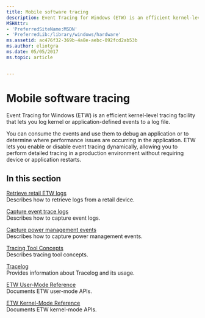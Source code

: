 ```yaml
---
title: Mobile software tracing
description: Event Tracing for Windows (ETW) is an efficient kernel-level tracing facility that lets you log kernel or application-defined events to a log file.
MSHAttr:
- 'PreferredSiteName:MSDN'
- 'PreferredLib:/library/windows/hardware'
ms.assetid: ac476f32-369b-4a8e-aebc-092fcd2ab53b
ms.author: eliotgra
ms.date: 05/05/2017
ms.topic: article


---
```


# Mobile software tracing


Event Tracing for Windows (ETW) is an efficient kernel-level tracing facility that lets you log kernel or application-defined events to a log file.

You can consume the events and use them to debug an application or to determine where performance issues are occurring in the application. ETW lets you enable or disable event tracing dynamically, allowing you to perform detailed tracing in a production environment without requiring device or application restarts.

## In this section


<a href="" id="retrieve-retail-etw-logs"></a>[Retrieve retail ETW logs](retrieve-retail-etw-logs.md)  
Describes how to retrieve logs from a retail device.

<a href="" id="capture-event-trace-logs"></a>[Capture event trace logs](capture-event-trace-logs-on-windows-phone.md)  
Describes how to capture event logs.

<a href="" id="capture-power-management-events"></a>[Capture power management events](capture-power-management-events-on-windows-phone.md)  
Describes how to capture power management events.

<a href="" id="tracing-tool-concepts"></a>[Tracing Tool Concepts](http://msdn.microsoft.com/library/windows/hardware/ff553975.aspx)  
Describes tracing tool concepts.

<a href="" id="tracelog"></a>[Tracelog](http://msdn.microsoft.com/library/windows/hardware/ff552994.aspx)  
Provides information about Tracelog and its usage.

<a href="" id="etw-user-mode-reference"></a>[ETW User-Mode Reference](http://msdn.microsoft.com/library/windows/desktop/aa363802.aspx)  
Documents ETW user-mode APIs.

<a href="" id="etw-kernel-mode-reference"></a>[ETW Kernel-Mode Reference](http://msdn.microsoft.com/library/windows/hardware/ff545650.aspx)  
Documents ETW kernel-mode APIs.

 

 






